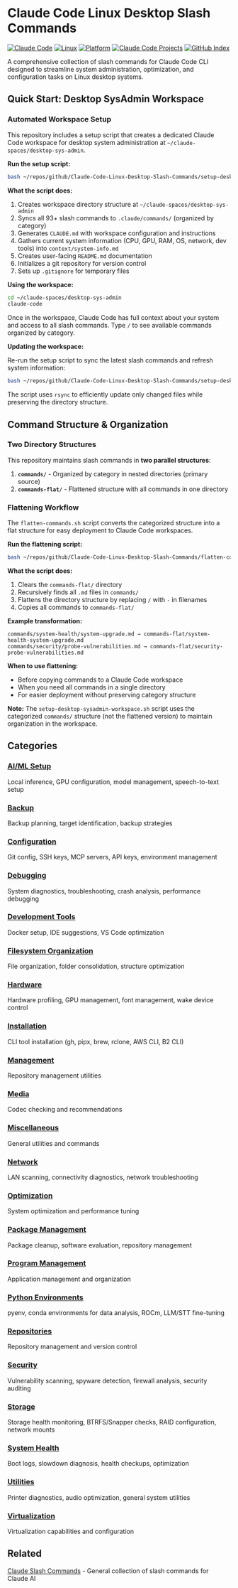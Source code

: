 # Claude Code Linux Desktop Slash Commands

[![Claude Code](https://img.shields.io/badge/Claude%20Code-Compatible-8A2BE2?logo=anthropic&logoColor=white)](https://claude.com/claude-code)
[![Linux](https://img.shields.io/badge/Linux-Desktop-FCC624?logo=linux&logoColor=black)](https://www.linux.org/)
[![Platform](https://img.shields.io/badge/Platform-Ubuntu%2025.04+-E95420?logo=ubuntu&logoColor=white)](https://ubuntu.com/)
[![Claude Code Projects](https://img.shields.io/badge/Claude%20Code-Projects%20Index-8A2BE2?logo=anthropic&logoColor=white)](https://github.com/danielrosehill/Claude-Code-Repos-Index)
[![GitHub Index](https://img.shields.io/badge/GitHub-Master%20Index-181717?logo=github&logoColor=white)](https://github.com/danielrosehill/Github-Master-Index)

A comprehensive collection of slash commands for Claude Code CLI designed to streamline system administration, optimization, and configuration tasks on Linux desktop systems.

## Quick Start: Desktop SysAdmin Workspace

### Automated Workspace Setup

This repository includes a setup script that creates a dedicated Claude Code workspace for desktop system administration at `~/claude-spaces/desktop-sys-admin`.

**Run the setup script:**
```bash
bash ~/repos/github/Claude-Code-Linux-Desktop-Slash-Commands/setup-desktop-sysadmin-workspace.sh
```

**What the script does:**
1. Creates workspace directory structure at `~/claude-spaces/desktop-sys-admin`
2. Syncs all 93+ slash commands to `.claude/commands/` (organized by category)
3. Generates `CLAUDE.md` with workspace configuration and instructions
4. Gathers current system information (CPU, GPU, RAM, OS, network, dev tools) into `context/system-info.md`
5. Creates user-facing `README.md` documentation
6. Initializes a git repository for version control
7. Sets up `.gitignore` for temporary files

**Using the workspace:**
```bash
cd ~/claude-spaces/desktop-sys-admin
claude-code
```

Once in the workspace, Claude Code has full context about your system and access to all slash commands. Type `/` to see available commands organized by category.

**Updating the workspace:**

Re-run the setup script to sync the latest slash commands and refresh system information:
```bash
bash ~/repos/github/Claude-Code-Linux-Desktop-Slash-Commands/setup-desktop-sysadmin-workspace.sh
```

The script uses `rsync` to efficiently update only changed files while preserving the directory structure.

## Command Structure & Organization

### Two Directory Structures

This repository maintains slash commands in **two parallel structures**:

1. **`commands/`** - Organized by category in nested directories (primary source)
2. **`commands-flat/`** - Flattened structure with all commands in one directory

### Flattening Workflow

The `flatten-commands.sh` script converts the categorized structure into a flat structure for easy deployment to Claude Code workspaces.

**Run the flattening script:**
```bash
bash ~/repos/github/Claude-Code-Linux-Desktop-Slash-Commands/flatten-commands.sh
```

**What the script does:**
1. Clears the `commands-flat/` directory
2. Recursively finds all `.md` files in `commands/`
3. Flattens the directory structure by replacing `/` with `-` in filenames
4. Copies all commands to `commands-flat/`

**Example transformation:**
```
commands/system-health/system-upgrade.md → commands-flat/system-health-system-upgrade.md
commands/security/probe-vulnerabilities.md → commands-flat/security-probe-vulnerabilities.md
```

**When to use flattening:**
- Before copying commands to a Claude Code workspace
- When you need all commands in a single directory
- For easier deployment without preserving category structure

**Note:** The `setup-desktop-sysadmin-workspace.sh` script uses the categorized `commands/` structure (not the flattened version) to maintain organization in the workspace.

## Categories

### [AI/ML Setup](./ai-setup)
Local inference, GPU configuration, model management, speech-to-text setup

### [Backup](./backup)
Backup planning, target identification, backup strategies

### [Configuration](./configuration)
Git config, SSH keys, MCP servers, API keys, environment management

### [Debugging](./debugging)
System diagnostics, troubleshooting, crash analysis, performance debugging

### [Development Tools](./development-tools)
Docker setup, IDE suggestions, VS Code optimization

### [Filesystem Organization](./filesystem-organization)
File organization, folder consolidation, structure optimization

### [Hardware](./hardware)
Hardware profiling, GPU management, font management, wake device control

### [Installation](./installation)
CLI tool installation (gh, pipx, brew, rclone, AWS CLI, B2 CLI)

### [Management](./mgmt)
Repository management utilities

### [Media](./media)
Codec checking and recommendations

### [Miscellaneous](./misc)
General utilities and commands

### [Network](./network)
LAN scanning, connectivity diagnostics, network troubleshooting

### [Optimization](./optimisation)
System optimization and performance tuning

### [Package Management](./package-management)
Package cleanup, software evaluation, repository management

### [Program Management](./program-management)
Application management and organization

### [Python Environments](./python-environments)
pyenv, conda environments for data analysis, ROCm, LLM/STT fine-tuning

### [Repositories](./repositories)
Repository management and version control

### [Security](./security)
Vulnerability scanning, spyware detection, firewall analysis, security auditing

### [Storage](./storage)
Storage health monitoring, BTRFS/Snapper checks, RAID configuration, network mounts

### [System Health](./system-health)
Boot logs, slowdown diagnosis, health checkups, optimization

### [Utilities](./utilities)
Printer diagnostics, audio optimization, general system utilities

### [Virtualization](./virtualization)
Virtualization capabilities and configuration

## Related

[Claude Slash Commands](https://github.com/danielrosehill/Claude-Slash-Commands) - General collection of slash commands for Claude AI
